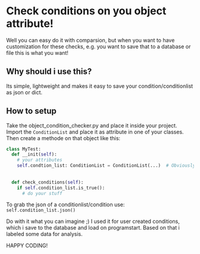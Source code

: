 # Check conditions on you object attribute!
Well you can easy do it with comparsion, but when you want to have customization for these checks,
e.g. you want to save that to a database or file this is what you want!

## Why should i use this?
Its simple, lightweight and makes it easy to save your condition/conditionlist as json or dict.

## How to setup
Take the object_condition_checker.py and place it inside your project.
Import the `ConditionList` and place it as attribute in one of your classes.
Then create a methode on that object like this:
```python
class MyTest:
  def __init(self):
    # your attributes
    self.condtion_list: ConditionList = ConditionList(...)  # Obviously need to create here some conditions
  
  
  def check_conditions(self):
    if self.condition_list.is_true():
      # do your stuff

```

To grab the json of a conditionlist/condition use:
`self.condition_list.json()`

Do with it what you can imagine ;)
I used it for user created conditions, which i save to the database and load on programstart.
Based on that i labeled some data for analysis.

HAPPY CODING!
